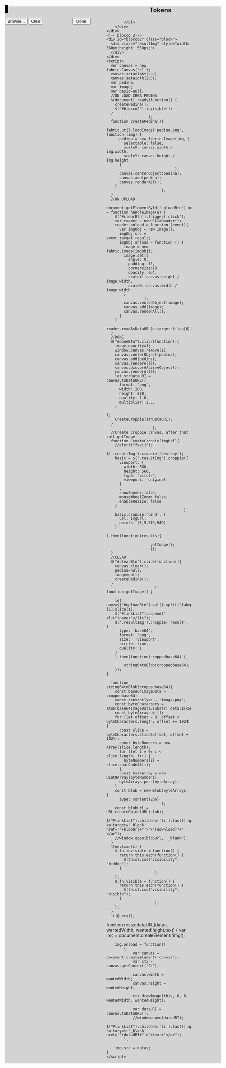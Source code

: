 <html>
  <head>
    <meta charset="UTF-8"/>
    <link rel="stylesheet" href="croppie.css" />
    <script src="jquery-3.6.0.min.js">
    </script> 
    <script type="text/javascript" src="fabric.min.js">
    </script>
    <link rel="shortcut icon" href="#" />
    <script src="croppie.js">
    </script>
    <style>
      .block{
        width:300px;
        height:350px;
      }
	  #container{
	  width:700px;
	  background-color: #D3D3D3;
	  }
	  #tokenDiv{
		display: inline-block;
		margin-top:0px;
		vertical-align:top;
		width:300px;
	  }
	  h3{
	  margin-left:50px;
	  text-align:center;
	  width:100%;
	  font-size:20px;
	  margin-top:0px;
	  }
	  a{
		margin-left:30px;
	  }
    </style>
  </head>
  <body style="overflow-y:hidden">
	<div id="container">
		<!-- blocco 1-->
		<div id="blocco1" class="block" style="display: inline-block;">
		  <canvas id="c1" width="280" height="280" style="border:5px solid black;">
		  </canvas>
		  <div style="width:100%;margin-top:20px;">
			<input type="button" value="Browse..." onclick="document.getElementById('uploadBtn').click();" />
			<input id="uploadBtn" type="file" style="display: none;">
			<input id="clearBtn" type="button" value="Clear"/>
			<input id="doneBtn" type="button" value="Done" style="margin-left:90px;width:60px;"/>
		  </div>
		</div>
		<!--My tokens-->
		<div id="tokenDiv">
			<h3>Tokens</h3>
			<ul id="linkList">
			
			</ul>
		</div>
	</div>
    <!-- blocco 2-->
    <div id="blocco2" class="block">
      <div class="resultImg" style="width: 560px;height: 560px;">
      </div>
    </div>
    <script>
      var canvas = new fabric.Canvas('c1');
      canvas.setHeight(280);
      canvas.setWidth(280);
      var pedina;
      var image;
      var basic=null;
      //ON LOAD CREA PEDINA
      $(document).ready(function() {
        createPedina();
        $("#blocco2").invisible();
      }
                       );
      function createPedina(){
        fabric.util.loadImage('pedina.png', function (img) {
          pedina = new fabric.Image(img, {
            selectable: false,
            scaleX: canvas.width / img.width,
            scaleY: canvas.height / img.height
          }
                                   );
          canvas.centerObject(pedina);
          canvas.add(pedina);
          canvas.renderAll();
        }
                             );
      }
      //ON UPLOAD
      document.getElementById('uploadBtn').onchange = function handleImage(e) {
		$('#clearBtn').trigger('click');
        var reader = new FileReader();
        reader.onload = function (event){
          var imgObj = new Image();
          imgObj.src = event.target.result;
          imgObj.onload = function () {
            image = new fabric.Image(imgObj);
            image.set({
              angle: 0,
              padding: 10,
              cornersize:10,
              opacity: 0.4,
              scaleY: canvas.height / image.width,
              scaleX: canvas.width / image.width
            }
                     );
            canvas.centerObject(image);
            canvas.add(image);
            canvas.renderAll();
          }
        }
        reader.readAsDataURL(e.target.files[0]);
      }
      //DONE
      $("#doneBtn").click(function(){
        image.opacity=1;
        window.canvas.remove(1);
        canvas.centerObject(pedina);
        canvas.add(pedina);
        canvas.renderAll();
        canvas.discardActiveObject();
        canvas.renderAll();
        let strDataURI = canvas.toDataURL({
          format: 'png',
          width: 280,
          height: 280,
          quality: 1.0,
          multiplier: 2.0,
        }
                                         );
        CreateCroppie(strDataURI);
      }
                         );
      //Create croppie canvas. after that call getImage
      function CreateCroppie(ImgUrl){
        //alert("favij");
        $('.resultImg').croppie('destroy');
        basic = $('.resultImg').croppie({
          viewport: {
            width: 560,
            height: 560,
            type: 'circle',
            viewport: 'original'
          }
          ,
          showZoomer:false,
          mouseWheelZoom: false,
          enableResize: false
        }
                                       );
        basic.croppie('bind', {
          url: ImgUrl,
          points: [5,5,549,549]
        }
                     ).then(function(results){
	
						getImage();
						});
      }
      //CLEAR
      $("#clearBtn").click(function(){
        canvas.clear();
        pedina=null;
        image=null;
        createPedina();
      }
                          );
	function getImage() {
		
		let name=$("#uploadBtn").val().split("fakepath")[1].slice(1);
		$("#linkList").append("<li>"+name+"</li>");
		$('.resultImg').croppie('result', {
          type: 'base64',
          format: 'png',
          size:  'viewport',
          circle: true,
          quality: 1
        }
        ).then(function(croppedbase64) {
	   
			string64toBlob(croppedbase64);
		});
	}
	  
      function string64toBlob(croppedbase64){
        const base64ImageData = croppedbase64;
        const contentType = 'image/png';
        const byteCharacters = atob(base64ImageData.substr(`data:${contentType};base64,`.length));
        const byteArrays = [];
        for (let offset = 0; offset < byteCharacters.length; offset += 1024) {
          const slice = byteCharacters.slice(offset, offset + 1024);
          const byteNumbers = new Array(slice.length);
          for (let i = 0; i < slice.length; i++) {
            byteNumbers[i] = slice.charCodeAt(i);
          }
          const byteArray = new Uint8Array(byteNumbers);
          byteArrays.push(byteArray);
        }
        const blob = new Blob(byteArrays, {
          type: contentType}
                             );
        const blobUrl = URL.createObjectURL(blob);
		$("#linkList").children('li').last().append("<a target='_blank' href='"+blobUrl+"'>"+"[download]"+"</a>");
        //window.open(blobUrl, '_blank');
      }
      (function($) {
        $.fn.invisible = function() {
          return this.each(function() {
            $(this).css("visibility", "hidden");
          }
                          );
        };
        $.fn.visible = function() {
          return this.each(function() {
            $(this).css("visibility", "visible");
          }
                          );
        };
      }
       (jQuery));
function resizedataURL(datas, wantedWidth, wantedHeight,text)
    {
        var img = document.createElement('img');

        img.onload = function()
            {        
                var canvas = document.createElement('canvas');
                var ctx = canvas.getContext('2d');

                canvas.width = wantedWidth;
                canvas.height = wantedHeight;

                ctx.drawImage(this, 0, 0, wantedWidth, wantedHeight);

                var dataURI = canvas.toDataURL();
				//window.open(dataURI);
				$("#linkList").children('li').last().append("<a target='_blank' href='"+dataURI+"'>"+text+"</a>");
            };

        img.src = datas;
    }
    </script>
  </body>
</html>

